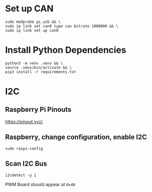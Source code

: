 # Set up CAN
```
sudo modprobe gs_usb && \
sudo ip link set can0 type can bitrate 1000000 && \
sudo ip link set up can0
```

# Install Python Dependencies
```
python3 -m venv .venv && \
source .venv/bin/activate && \
pip3 install -r requirements.txt
```

# I2C
## Raspberry Pi Pinouts
https://pinout.xyz/

## Raspberry, change configuration, enable I2C
```
sudo raspi-config
```

## Scan I2C Bus
```
i2cdetect -y 1
```
PWM Board should appear at `0x40`